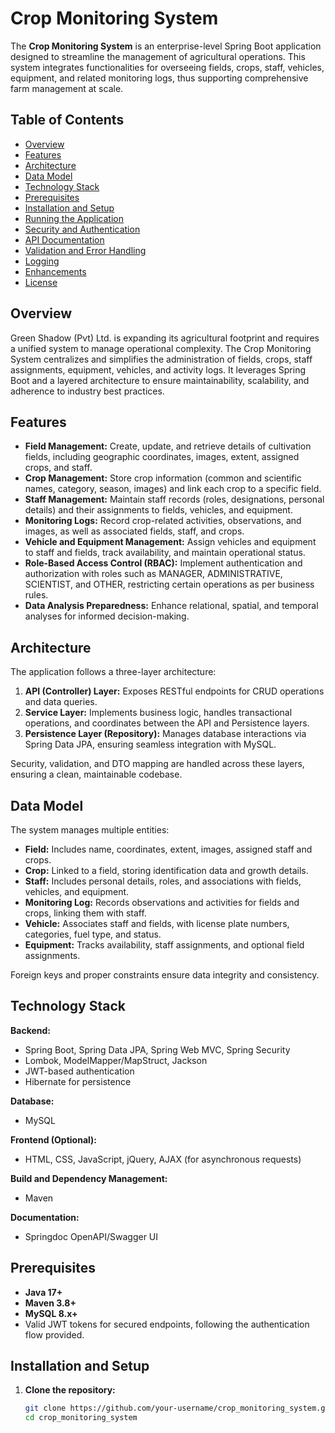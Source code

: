 # Crop Monitoring System

The **Crop Monitoring System** is an enterprise-level Spring Boot application designed to streamline the management of agricultural operations. This system integrates functionalities for overseeing fields, crops, staff, vehicles, equipment, and related monitoring logs, thus supporting comprehensive farm management at scale.

## Table of Contents
- [Overview](#overview)
- [Features](#features)
- [Architecture](#architecture)
- [Data Model](#data-model)
- [Technology Stack](#technology-stack)
- [Prerequisites](#prerequisites)
- [Installation and Setup](#installation-and-setup)
- [Running the Application](#running-the-application)
- [Security and Authentication](#security-and-authentication)
- [API Documentation](#api-documentation)
- [Validation and Error Handling](#validation-and-error-handling)
- [Logging](#logging)
- [Enhancements](#enhancements)
- [License](#license)

## Overview
Green Shadow (Pvt) Ltd. is expanding its agricultural footprint and requires a unified system to manage operational complexity. The Crop Monitoring System centralizes and simplifies the administration of fields, crops, staff assignments, equipment, vehicles, and activity logs. It leverages Spring Boot and a layered architecture to ensure maintainability, scalability, and adherence to industry best practices.

## Features
- **Field Management:** Create, update, and retrieve details of cultivation fields, including geographic coordinates, images, extent, assigned crops, and staff.
- **Crop Management:** Store crop information (common and scientific names, category, season, images) and link each crop to a specific field.
- **Staff Management:** Maintain staff records (roles, designations, personal details) and their assignments to fields, vehicles, and equipment.
- **Monitoring Logs:** Record crop-related activities, observations, and images, as well as associated fields, staff, and crops.
- **Vehicle and Equipment Management:** Assign vehicles and equipment to staff and fields, track availability, and maintain operational status.
- **Role-Based Access Control (RBAC):** Implement authentication and authorization with roles such as MANAGER, ADMINISTRATIVE, SCIENTIST, and OTHER, restricting certain operations as per business rules.
- **Data Analysis Preparedness:** Enhance relational, spatial, and temporal analyses for informed decision-making.

## Architecture
The application follows a three-layer architecture:
1. **API (Controller) Layer:** Exposes RESTful endpoints for CRUD operations and data queries.
2. **Service Layer:** Implements business logic, handles transactional operations, and coordinates between the API and Persistence layers.
3. **Persistence Layer (Repository):** Manages database interactions via Spring Data JPA, ensuring seamless integration with MySQL.

Security, validation, and DTO mapping are handled across these layers, ensuring a clean, maintainable codebase.

## Data Model
The system manages multiple entities:
- **Field:** Includes name, coordinates, extent, images, assigned staff and crops.
- **Crop:** Linked to a field, storing identification data and growth details.
- **Staff:** Includes personal details, roles, and associations with fields, vehicles, and equipment.
- **Monitoring Log:** Records observations and activities for fields and crops, linking them with staff.
- **Vehicle:** Associates staff and fields, with license plate numbers, categories, fuel type, and status.
- **Equipment:** Tracks availability, staff assignments, and optional field assignments.

Foreign keys and proper constraints ensure data integrity and consistency.

## Technology Stack
**Backend:**
- Spring Boot, Spring Data JPA, Spring Web MVC, Spring Security
- Lombok, ModelMapper/MapStruct, Jackson
- JWT-based authentication
- Hibernate for persistence

**Database:**
- MySQL

**Frontend (Optional):**
- HTML, CSS, JavaScript, jQuery, AJAX (for asynchronous requests)

**Build and Dependency Management:**
- Maven

**Documentation:**
- Springdoc OpenAPI/Swagger UI

## Prerequisites
- **Java 17+**
- **Maven 3.8+**
- **MySQL 8.x+**
- Valid JWT tokens for secured endpoints, following the authentication flow provided.

## Installation and Setup
1. **Clone the repository:**
   ```bash
   git clone https://github.com/your-username/crop_monitoring_system.git
   cd crop_monitoring_system
